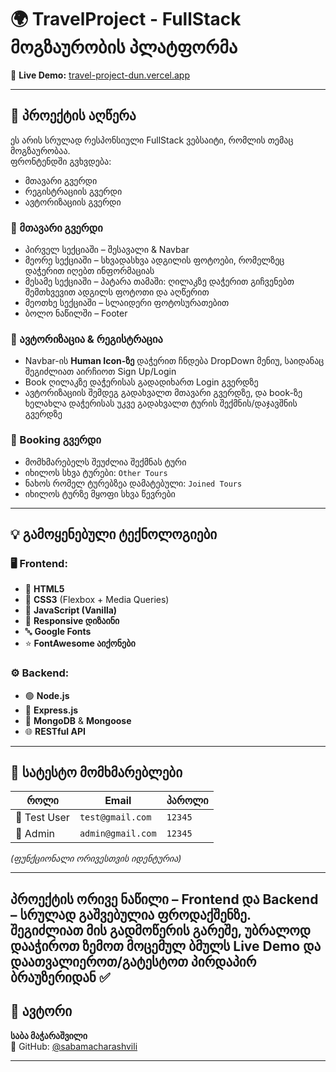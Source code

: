 # 🌍 TravelProject - FullStack მოგზაურობის პლატფორმა

🔗 **Live Demo:** [travel-project-dun.vercel.app](https://travel-project-dun.vercel.app/)

---

## 📝 პროექტის აღწერა

ეს არის სრულად რესპონსიული FullStack ვებსაიტი, რომლის თემაც მოგზაურობაა.  
ფრონტენდში გვხვდება:

- მთავარი გვერდი
- რეგისტრაციის გვერდი
- ავტორიზაციის გვერდი

### 🧭 მთავარი გვერდი

- პირველ სექციაში – შესავალი & Navbar
- მეორე სექციაში – სხვადასხვა ადგილის ფოტოები, რომელზეც დაჭერით იღებთ ინფორმაციას
- მესამე სექციაში – პატარა თამაში: ღილაკზე დაჭერით გიჩვენებთ შემთხვევით ადგილს ფოტოთი და აღწერით
- მეოთხე სექციაში – სლაიდერი ფოტოსურათებით
- ბოლო ნაწილში – Footer

### 🔐 ავტორიზაცია & რეგისტრაცია

- Navbar-ის **Human Icon-ზე** დაჭერით ჩნდება DropDown მენიუ, საიდანაც შეგიძლიათ აირჩიოთ Sign Up/Login
- Book ღილაკზე დაჭერისას გადადიხართ Login გვერდზე
- ავტორიზაციის შემდეგ გადახვალთ მთავარი გვერდზე, და book-ზე ხელახლა დაჭერისას უკვე გადახვალთ ტურის შექმნის/დაჯავშნის გვერდზე

### 🧳 Booking გვერდი

- მომხმარებელს შეუძლია შექმნას ტური
- იხილოს სხვა ტურები: `Other Tours`
- ნახოს რომელ ტურებზეა დამატებული: `Joined Tours`
- იხილოს ტურზე მყოფი სხვა წევრები

---

## 💡 გამოყენებული ტექნოლოგიები

### 🖥️ Frontend:

- 🧱 **HTML5**
- 🎨 **CSS3** (Flexbox + Media Queries)
- 🧠 **JavaScript (Vanilla)**
- 📱 **Responsive დიზაინი**
- 🔤 **Google Fonts**
- ⭐ **FontAwesome აიქონები**

### ⚙️ Backend:

- 🟢 **Node.js**
- 🚂 **Express.js**
- 🍃 **MongoDB** & **Mongoose**
- 🌐 **RESTful API**

---

## 🧪 სატესტო მომხმარებლები

| როლი        | Email              | პაროლი  |
|-------------|---------------------|---------|
| 👤 Test User | `test@gmail.com`    | `12345` |
| 👑 Admin     | `admin@gmail.com`   | `12345` |

*(ფუნქციონალი ორივესთვის იდენტურია)*

---
პროექტის ორივე ნაწილი – Frontend და Backend – სრულად გაშვებულია ფროდაქშენზე.
შეგიძლიათ მის გადმოწერის გარეშე, უბრალოდ დააჭიროთ ზემოთ მოცემულ ბმულს Live Demo და დაათვალიეროთ/გატესტოთ პირდაპირ ბრაუზერიდან ✅
---

## 👤 ავტორი

**საბა მაჭარაშვილი**  
🔗 GitHub: [@sabamacharashvili](https://github.com/sabamacharashvili)

---



